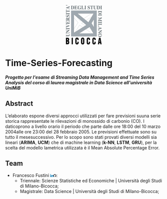 <p align="center">
<img src="https://github.com/albi9702/Kobe-Vs-Machine-Learning/blob/master/Immagini/Logo-Bicocca.png"/>
</p>

# Time-Series-Forecasting

##### Progetto per l'esame di Streaming Data Management and Time Series Analysis del corso di laurea magistrale in Data Science all'università UniMiB

## Abstract 

L’elaborato espone diversi approcci utilizzati per fare previsioni suuna serie storica rappresentate le rilevazioni di monossido di carbonio (CO). I daticoprono a livello orario il periodo che parte dalle ore 18:00 del 10 marzo 2004alle ore 23:00 del 28 febbraio 2005. Le previsioni effettuate sono su tutto il mesesuccessivo.  Per lo scopo sono stati provati diversi modelli sia lineari (**ARIMA**, **UCM**) che di machine learning (**k-NN**, **LSTM**, **GRU**), per la scelta del modello lametrica utilizzata è il Mean Absolute Percentage Error.

## Team

- Francesco Fustini <a href = "https://www.linkedin.com/in/francesco-fustini-3158b115a/"><img src="https://github.com/albi9702/Kobe-Vs-Machine-Learning/blob/master/Immagini/linkedin.png" width = "2%"></a><a href = "https://github.com/FrancescoFustini"><img src="https://github.com/albi9702/Kobe-Vs-Machine-Learning/blob/master/Immagini/github.png" width = "2%"></a>:
    - Triennale: Scienze Statistiche ed Economiche | Università degli Studi di Milano-Bicocca;
    - Magistrale: Data Science | Università degli Studi di Milano-Bicocca;

